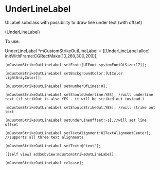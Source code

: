 UnderLineLabel
==============

UILabel subclass with possibility to draw line under text (with offset)

(UnderLineLabel)

To use:


UnderLineLabel *mCustomStrikeOutLineLabel = [[UnderLineLabel alloc] initWithFrame:CGRectMake(10,260,300,200)];
        
    [mCustomStrikeOutLineLabel setFont:[UIFont systemFontOfSize:17]];
    
    [mCustomStrikeOutLineLabel setBackgroundColor:[UIColor lightGrayColor]];
    
    [mCustomStrikeOutLineLabel setNumberOfLines:0];
    
	[mCustomStrikeOutLineLabel setShouldUnderline:YES]; //will underline text (if strikOut is also YES - it will be striked out instead.)

    [mCustomStrikeOutLineLabel setShouldStrikeOut:YES]; //will strike out text
    
    [mCustomStrikeOutLineLabel setUnderLineOffset:-1];//will set line offset
    
    [mCustomStrikeOutLineLabel setTextAlignment:UITextAlignmentCenter]; //supports all three text alignments
    
    [mCustomStrikeOutLineLabel setText:@"text"];
    
    [[self view] addSubview:mCustomStrikeOutLineLabel];
    
    [mCustomStrikeOutLineLabel release];
